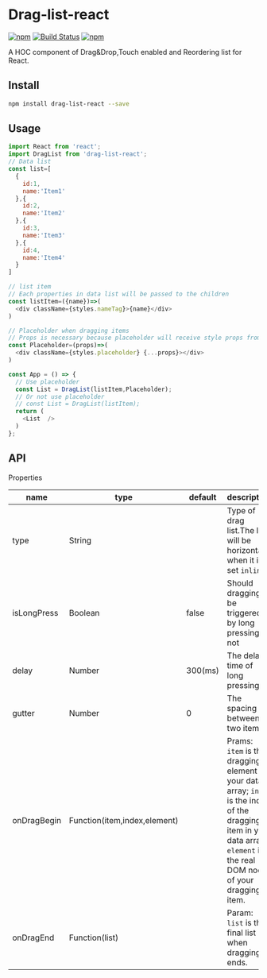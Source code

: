 # Drag-list-react
[![npm](https://img.shields.io/badge/npm-v1.0.0-green.svg)](https://www.npmjs.com/package/drag-list-react)
[![Build Status](https://travis-ci.org/yyh1102/Drag-list-react.svg?branch=master)](https://travis-ci.org/yyh1102/Drag-list-react)
[![npm](https://img.shields.io/npm/l/express.svg)](https://opensource.org/licenses/mit-license.php)

A HOC component of Drag&Drop,Touch enabled and Reordering list for React.

## Install
```bash
npm install drag-list-react --save
```

## Usage
```javascript
import React from 'react';
import DragList from 'drag-list-react';
// Data list
const list=[
  {
    id:1,
    name:'Item1'
  },{
    id:2,
    name:'Item2'
  },{
    id:3,
    name:'Item3'
  },{
    id:4,
    name:'Item4'
  }
]

// list item
// Each properties in data list will be passed to the children
const listItem=({name})=>(
  <div className={styles.nameTag}>{name}</div>
)

// Placeholder when dragging items
// Props is necessary because placeholder will receive style props from component.
const Placeholder=(props)=>(
  <div className={styles.placeholder} {...props}></div>  
)

const App = () => {
  // Use placeholder
  const List = DragList(listItem,Placeholder);
  // Or not use placeholder
  // const List = DragList(listItem);
  return (
    <List  />
  )
};
```

## API
Properties

| name | type | default | description |
|------|------|---------|-------------|
| type | String |       | Type of drag list.The list will be horizontal when it is set ```inline```.|
| isLongPress | Boolean | false | Should dragging be triggered by long pressing or not |
| delay | Number | 300(ms) | The delay time of long pressing |
| gutter | Number | 0 | The spacing between two items |
| onDragBegin | Function(item,index,element) | | Prams: ```item``` is the dragging element of your data array; ```index``` is the index of the dragging item in your data array; ```element``` is the real DOM node of your dragging item.
| onDragEnd | Function(list) | | Param: ```list``` is the final list when dragging ends. |